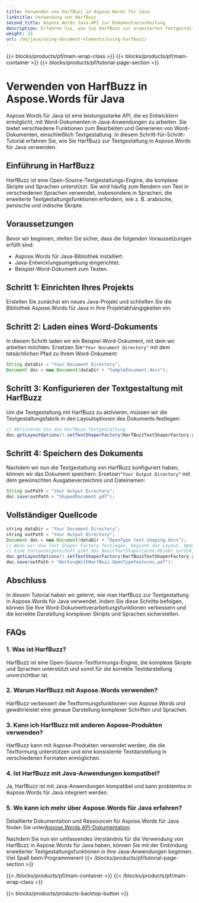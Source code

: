```yaml
---
title: Verwenden von HarfBuzz in Aspose.Words für Java
linktitle: Verwendung von HarfBuzz
second_title: Aspose.Words Java-API zur Dokumentverarbeitung
description: Erfahren Sie, wie Sie HarfBuzz zur erweiterten Textgestaltung in Aspose.Words für Java verwenden. Verbessern Sie die Textdarstellung in komplexen Skripten mit dieser Schritt-für-Schritt-Anleitung.
weight: 15
url: /de/java/using-document-elements/using-harfbuzz/
---
```


{{< blocks/products/pf/main-wrap-class >}}
{{< blocks/products/pf/main-container >}}
{{< blocks/products/pf/tutorial-page-section >}}

# Verwenden von HarfBuzz in Aspose.Words für Java


Aspose.Words für Java ist eine leistungsstarke API, die es Entwicklern ermöglicht, mit Word-Dokumenten in Java-Anwendungen zu arbeiten. Sie bietet verschiedene Funktionen zum Bearbeiten und Generieren von Word-Dokumenten, einschließlich Textgestaltung. In diesem Schritt-für-Schritt-Tutorial erfahren Sie, wie Sie HarfBuzz zur Textgestaltung in Aspose.Words für Java verwenden.

## Einführung in HarfBuzz

HarfBuzz ist eine Open-Source-Textgestaltungs-Engine, die komplexe Skripte und Sprachen unterstützt. Sie wird häufig zum Rendern von Text in verschiedenen Sprachen verwendet, insbesondere in Sprachen, die erweiterte Textgestaltungsfunktionen erfordern, wie z. B. arabische, persische und indische Skripte.

## Voraussetzungen

Bevor wir beginnen, stellen Sie sicher, dass die folgenden Voraussetzungen erfüllt sind:

- Aspose.Words für Java-Bibliothek installiert.
- Java-Entwicklungsumgebung eingerichtet.
- Beispiel-Word-Dokument zum Testen.

## Schritt 1: Einrichten Ihres Projekts

Erstellen Sie zunächst ein neues Java-Projekt und schließen Sie die Bibliothek Aspose.Words für Java in Ihre Projektabhängigkeiten ein.

## Schritt 2: Laden eines Word-Dokuments

 In diesem Schritt laden wir ein Beispiel-Word-Dokument, mit dem wir arbeiten möchten. Ersetzen Sie`"Your Document Directory"` mit dem tatsächlichen Pfad zu Ihrem Word-Dokument:

```java
String dataDir = "Your Document Directory";
Document doc = new Document(dataDir + "SampleDocument.docx");
```

## Schritt 3: Konfigurieren der Textgestaltung mit HarfBuzz

Um die Textgestaltung mit HarfBuzz zu aktivieren, müssen wir die Textgestaltungsfabrik in den Layoutoptionen des Dokuments festlegen:

```java
// Aktivieren Sie die HarfBuzz-Textgestaltung
doc.getLayoutOptions().setTextShaperFactory(HarfBuzzTextShaperFactory.getInstance());
```

## Schritt 4: Speichern des Dokuments

 Nachdem wir nun die Textgestaltung von HarfBuzz konfiguriert haben, können wir das Dokument speichern. Ersetzen`"Your Output Directory"` mit dem gewünschten Ausgabeverzeichnis und Dateinamen:

```java
String outPath = "Your Output Directory";
doc.save(outPath + "ShapedDocument.pdf");
```

## Vollständiger Quellcode
```java
string dataDir = "Your Document Directory";
string outPath = "Your Output Directory";
Document doc = new Document(dataDir + "OpenType text shaping.docx");
// Wenn wir die Text Shaper Factory festlegen, beginnt das Layout, OpenType-Funktionen zu verwenden.
// Eine Instanzeigenschaft gibt das BasicTextShaperCache-Objekt zurück, das HarfBuzzTextShaperFactory umschließt.
doc.getLayoutOptions().setTextShaperFactory(HarfBuzzTextShaperFactory.getInstance());
doc.save(outPath + "WorkingWithHarfBuzz.OpenTypeFeatures.pdf");
```

## Abschluss

In diesem Tutorial haben wir gelernt, wie man HarfBuzz zur Textgestaltung in Aspose.Words für Java verwendet. Indem Sie diese Schritte befolgen, können Sie Ihre Word-Dokumentverarbeitungsfunktionen verbessern und die korrekte Darstellung komplexer Skripts und Sprachen sicherstellen.

## FAQs

### 1. Was ist HarfBuzz?

HarfBuzz ist eine Open-Source-Textformungs-Engine, die komplexe Skripte und Sprachen unterstützt und somit für die korrekte Textdarstellung unverzichtbar ist.

### 2. Warum HarfBuzz mit Aspose.Words verwenden?

HarfBuzz verbessert die Textformungsfunktionen von Aspose.Words und gewährleistet eine genaue Darstellung komplexer Schriften und Sprachen.

### 3. Kann ich HarfBuzz mit anderen Aspose-Produkten verwenden?

HarfBuzz kann mit Aspose-Produkten verwendet werden, die die Textformung unterstützen und eine konsistente Textdarstellung in verschiedenen Formaten ermöglichen.

### 4. Ist HarfBuzz mit Java-Anwendungen kompatibel?

Ja, HarfBuzz ist mit Java-Anwendungen kompatibel und kann problemlos in Aspose.Words für Java integriert werden.

### 5. Wo kann ich mehr über Aspose.Words für Java erfahren?

Detaillierte Dokumentation und Ressourcen für Aspose.Words für Java finden Sie unter[Aspose.Words API-Dokumentation](https://reference.aspose.com/words/java/).

Nachdem Sie nun ein umfassendes Verständnis für die Verwendung von HarfBuzz in Aspose.Words für Java haben, können Sie mit der Einbindung erweiterter Textgestaltungsfunktionen in Ihre Java-Anwendungen beginnen. Viel Spaß beim Programmieren!
{{< /blocks/products/pf/tutorial-page-section >}}

{{< /blocks/products/pf/main-container >}}
{{< /blocks/products/pf/main-wrap-class >}}

{{< blocks/products/products-backtop-button >}}
